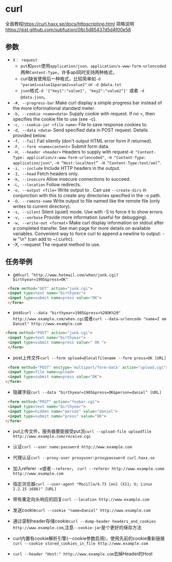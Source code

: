 # curl

全面教程<https://curl.haxx.se/docs/httpscripting.html>
简略说明<https://gist.github.com/subfuzion/08c5d85437d5d4f00e58>

## 参数

+ `X： request`
  + `put`和`post`使用`application/json，application/x-www-form-urlencoded`两种`Content-Type`，许多api同时支持两种格式，
  + curl缺省使用后一种格式，比较简单如`-d "param1=value1&param2=value2"` or `-d @data.txt`
  + `json`格式`-d '{"key1":"value1", "key2":"value2"}'` 或者 `-d @data.json`。
+ `-#, --progress-bar` Make curl display a simple progress bar instead of the more informational standard meter.
+ `-b, --cookie <name=data>` Supply cookie with request. If no =, then specifies the cookie file to use (see -c).
+ `-c, --cookie-jar <file name>` File to save response cookies to.
+ `-d, --data <data>` Send specified data in POST request. Details provided below.
+ `-f, --fail` Fail silently (don't output HTML error form if returned).
+ `-F, --form <name=content>` Submit form data.
+ `-H, --header <header>` Headers to supply with request`-H "Content-Type: application/x-www-form-urlencoded"`, `-H "Content-Type: application/json"`, `-H “Host:localhost” -H “Content-Type:text/xml”`.
+ `-i, --include` Include HTTP headers in the output.
+ `-I, --head` Fetch headers only.
+ `-k, --insecure` Allow insecure connections to succeed.
+ `-L, --location` Follow redirects.
+ `-o, --output <file>` Write output to . Can use `--create-dirs` in conjunction with this to create any directories specified in the -o path.
+ `-O, --remote-name` Write output to file named like the remote file (only writes to current directory).
+ `-s, --silent` Silent (quiet) mode. Use with -S to force it to show errors.
+ `-v, --verbose` Provide more information (useful for debugging).
+ `-w, --write-out <format>` Make curl display information on stdout after a completed transfer. See man page for more details on available variables. Convenient way to force curl to append a newline to output: -w "\n" (can add to ~/.curlrc).
+ -X, --request The request method to use.

## 任务举例

+ get`curl "http://www.hotmail.com/when/junk.cgi?birthyear=1905&press=OK"`

```html
 <form method="GET" action="junk.cgi">
 <input type=text name="birthyear">
 <input type=submit name=press value="OK">
 </form>
 ```

+ post`curl --data "birthyear=1905&press=%20OK%20"  http://www.example.com/when.cgi`或者`curl --data-urlencode "name=I am Daniel" http://www.example.com`

```html
<form method="POST" action="junk.cgi">
 <input type=text name="birthyear">
 <input type=submit name=press value=" OK ">
 </form>
 ```

+ post上传文件`curl --form upload=@localfilename --form press=OK [URL]`

```html
 <form method="POST" enctype='multipart/form-data' action="upload.cgi">
 <input type=file name=upload>
 <input type=submit name=press value="OK">
</form>
```

+ 隐藏字段`curl --data "birthyear=1905&press=OK&person=daniel" [URL]`

```html
 <form method="POST" action="foobar.cgi">
 <input type=text name="birthyear">
 <input type=hidden name="person" value="daniel">
 <input type=submit name="press" value="OK">
</form>
```

+ put上传文件，服务器要能接受put流`curl --upload-file uploadfile http://www.example.com/receive.cgi`

+ 认证`curl --user name:password http://www.example.com`

+ 代理认证`curl --proxy-user proxyuser:proxypassword curl.haxx.se`

+ 加入referer `-e`或者`--referer`， `curl --referer http://www.example.come http://www.example.com`

+ 指定浏览器`curl --user-agent "Mozilla/4.73 [en] (X11; U; Linux 2.2.15 i686)" [URL]`

+ 带有重定向头响应的回复`curl --location http://www.example.com`

+ 发送cookie`curl --cookie "name=Daniel" http://www.example.com`
+ 通过录制header存储cookie`curl --dump-header headers_and_cookies http://www.example.com`,注意`--cookie-jar`是个更好的保存方法
+ curl内置有cookie解析引擎(--cookie参数启用)，使用先前的cookie重新链接`curl --cookie stored_cookies_in_file http://www.example.com`
+ `curl --header "Host:" http://www.example.com`去掉Header的Host
